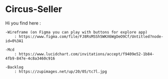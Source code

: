 # Circus-Seller

Hi you find here :

    -Wireframe (on Figma you can play with buttons for explore app)
        : https://www.figma.com/file/FJ8RsMSSh5WKX6WgOeO9Cf/Untitled?node-id=0%3A1

    -Mcd
        : https://www.lucidchart.com/invitations/accept/f9409e52-1b84-4fb9-847e-4c8a3460c916

    -Backlog
        : https://zupimages.net/up/20/05/tc7l.jpg


